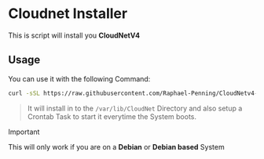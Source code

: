 # Cloudnet Installer

This is script will install you **CloudNetV4**

## Usage

You can use it with the following Command:

```bash
curl -sSL https://raw.githubusercontent.com/Raphael-Penning/CloudNetv4-Installer/main/cloudnet-setup.sh | sudo sh
```

> It will install in to the ``/var/lib/CloudNet`` Directory and also setup a Crontab Task to start it everytime the System boots.

> [!IMPORTANT]
> This will only work if you are on a **Debian** or **Debian based** System
